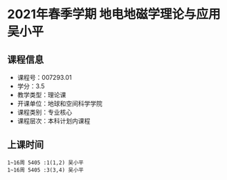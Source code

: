 # 2021年春季学期 地电地磁学理论与应用 吴小平






## 课程信息

- 课程号：007293.01
- 学分：3.5
- 教学类型：理论课
- 开课单位：地球和空间科学学院
- 课程类别：专业核心
- 课程层次：本科计划内课程

## 上课时间

```
1~16周 5405 :1(1,2) 吴小平
1~16周 5405 :3(3,4) 吴小平
```

